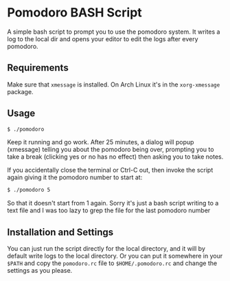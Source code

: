 # Pomodoro BASH Script

A simple bash script to prompt you to use the pomodoro system. It writes a log
to the local dir and opens your editor to edit the logs after every pomodoro.

## Requirements

Make sure that `xmessage` is installed. On Arch Linux it's in the
`xorg-xmessage` package.

## Usage

```bash
$ ./pomodoro
```

Keep it running and go work. After 25 minutes, a dialog will popup (xmessage)
telling you about the pomodoro being over, prompting you to take a break
(clicking yes or no has no effect) then asking you to take notes.

If you accidentally close the terminal or Ctrl-C out, then invoke the script
again giving it the pomodoro number to start at:

```bash
$ ./pomodoro 5
```

So that it doesn't start from 1 again. Sorry it's just a bash script writing to
a text file and I was too lazy to grep the file for the last pomodoro number

## Installation and Settings

You can just run the script directly for the local directory, and it will by
default write logs to the local directory. Or you can put it somewhere in your
`$PATH` and copy the `pomodoro.rc` file to `$HOME/.pomodoro.rc` and change the settings as
you please.
